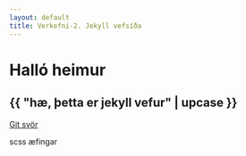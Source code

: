 ```yaml
---
layout: default
title: Verkefni-2. Jekyll vefsíða
---
```


# Halló heimur
## {{ "hæ, þetta er jekyll vefur" | upcase }}
[Git svör](gitsvor.html)

scss æfingar

